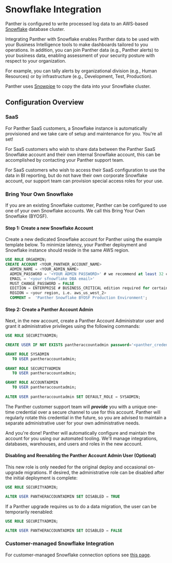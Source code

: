# Snowflake Integration

Panther is configured to write processed log data to an AWS-based [Snowflake](https://www.snowflake.com) database cluster.&#x20;

Integrating Panther with Snowflake enables Panther data to be used with your Business Intelligence tools to make dashboards tailored to you operations. In addition, you can join Panther data (e.g., Panther alerts) to your business data, enabling assessment of your security posture with respect to your organization.

For example, you can tally alerts by organizational division (e.g., Human Resources) or by infrastructure (e.g., Development, Test, Production).

Panther uses [Snowpipe](https://docs.snowflake.com/en/user-guide/data-load-snowpipe-intro.html) to copy the data into your Snowflake cluster.

## Configuration Overview

### SaaS

For Panther SaaS customers, a Snowflake instance is automatically provisioned and we take care of setup and maintenance for you. You're all set!

For SaaS customers who wish to share data between the Panther SaaS Snowflake account and their own internal Snowflake account, this can be accomplished by contacting your Panther support team.

For SaaS customers who wish to access their SaaS configuration to use the data in BI reporting, but do not have their own corporate Snowflake account, our support team can provision special access roles for your use.&#x20;

### Bring Your Own Snowflake

If you are an existing Snowflake customer, Panther can be configured to use one of your own Snowflake accounts. We call this Bring Your Own Snowflake (BYOSF).&#x20;

#### Step 1: Create a new Snowflake Account&#x20;

Create a new dedicated Snowflake account for Panther using the example template below. To minimize latency, your Panther deployment and Snowflake instance should reside in the same AWS region.

```sql
USE ROLE ORGADMIN;
CREATE ACCOUNT <YOUR_PANTHER_ACCOUNT_NAME>
  ADMIN_NAME = <YOUR_ADMIN_NAME>
  ADMIN_PASSWORD = '<YOUR ADMIN PASSWORD>' # we recommend at least 32 characters
  EMAIL = '<your sfnowflake DBA email>'
  MUST_CHANGE_PASSWORD = FALSE
  EDITION = ENTERPRISE # BUSINESS_CRITICAL edition required for certain features
  REGION = <your region, i.e. aws_us_west_2>
  COMMENT =  'Panther Snowflake BYOSF Production Environment'; 
```

#### Step 2: Create a Panther Account Admin

Next, in the new account, create a Panther Account Administrator user and grant it administrative privileges using the following commands:&#x20;

```sql
USE ROLE SECURITYADMIN;

CREATE USER IF NOT EXISTS pantheraccountadmin password='<panther_credential>';

GRANT ROLE SYSADMIN
   TO USER pantheraccountadmin;
   
GRANT ROLE SECURITYADMIN
   TO USER pantheraccountadmin;

GRANT ROLE ACCOUNTADMIN
   TO USER pantheraccountadmin;
   
ALTER USER pantheraccountadmin SET DEFAULT_ROLE = SYSADMIN;
```

The Panther customer support team will _**provide**_ you with a unique one-time credential over a secure channel to use for this account. Panther will regularly rotate this credential in the future, so you are advised to maintain a separate administrative user for your own administrative needs.

And you're done! Panther will automatically configure and maintain the account for you using our automated tooling. We'll manage integrations, databases, warehouses, and users and roles in the new account.&#x20;

#### **Disabling and Reenabling the Panther Account Admin User (Optional)**

This new role is only needed for the original deploy and occasional on-upgrade migrations. If desired, the administrative role can be disabled after the initial deployment is complete:

```sql
USE ROLE SECURITYADMIN;

ALTER USER PANTHERACCOUNTADMIN SET DISABLED = TRUE
```

If a Panther upgrade requires us to do a data migration, the user can be temporarily reenabled:

```sql
USE ROLE SECURITYADMIN;

ALTER USER PANTHERACCOUNTADMIN SET DISABLED = FALSE
```

### Customer-managed Snowflake Integration

For customer-managed Snowflake connection options see [this page](customer-managed-snowflake/).
